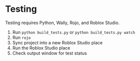 # Testing

Testing requires Python, Wally, Rojo, and Roblox Studio.

1. Run `python build_tests.py` or `python build_tests.py watch`
2. Run `rojo`
3. Sync project into a new Roblox Studio place
4. Run the Roblox Studio place
5. Check output window for test status
